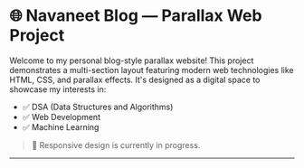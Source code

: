 # 🌐 Navaneet Blog — Parallax Web Project

Welcome to my personal blog-style parallax website! This project demonstrates a multi-section layout featuring modern web technologies like HTML, CSS, and parallax effects. It's designed as a digital space to showcase my interests in:

- ✅ DSA (Data Structures and Algorithms)
- ✅ Web Development
- ✅ Machine Learning

> 🚧 Responsive design is currently in progress.

---
